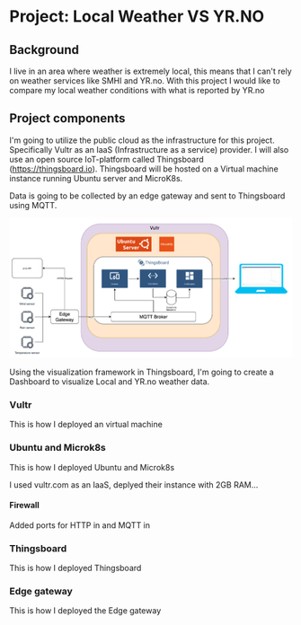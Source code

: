 # Project: Local Weather VS YR.NO

## Background

I live in an area where weather is extremely local, this means that I can't rely on weather services like SMHI and YR.no. With this project I would like to compare my local weather conditions with what is reported by YR.no

## Project components

I'm going to utilize the public cloud as the infrastructure for this project. Specifically Vultr as an IaaS (Infrastructure as a service) provider. I will also use an open source IoT-platform called Thingsboard (https://thingsboard.io). Thingsboard will be hosted on a Virtual machine instance running Ubuntu server and MicroK8s.

Data is going to be collected by an edge gateway and sent to Thingsboard using MQTT.

![diagram.png](diagramVultr.png)

Using the visualization framework in Thingsboard, I'm going to create a Dashboard to visualize Local and YR.no weather data. 

### Vultr

This is how I deployed an virtual machine

### Ubuntu and Microk8s

This is how I deployed Ubuntu and Microk8s

I used vultr.com as an IaaS, deplyed their instance with 2GB RAM...

#### Firewall

Added ports for HTTP in and MQTT in

### Thingsboard

This is how I deployed Thingsboard

### Edge gateway

This is how I deployed the Edge gateway